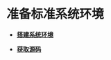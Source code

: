 # 准备标准系统环境



- **[搭建系统环境](quickstart-ide-standard-env-system.md)**

- **[获取源码](quickstart-ide-standard-sourcecode-acquire.md)**